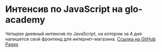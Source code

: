 # Интенсив по JavaScript на glo-academy
Четырех дневный интенсив по JavaScript, на котором за 4 дня напишется свой фронтенд для интернет-магазина.
[Ссылка на GitHub Pages](https://a-syreyschikov.github.io/intensive-glo-academy/)